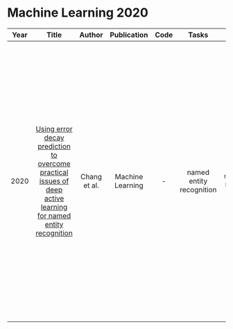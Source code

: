 # Machine Learning 2020

| Year |                                                       Title                                                       |   Author    | Publication | Code | Tasks | Notes | Datasets| Notions |
|:----:|:-----------------------------------------------------------------------------------------------------------------:|:-----------:|:-----------:|:----:|:----:|:-----:|:-----:|:-----:|
| 2020 | [Using error decay prediction to overcome practical issues of deep active learning for named entity recognition](https://link.springer.com/article/10.1007/s10994-020-05897-1) | Chang et al. | Machine Learning |  -   |  named entity recognition    | `error reduction`, `MLP`, `None`, `Tra`, `Hard`      |    Synthetic Dataset, CoNLL 2003 English NER, NCBI disease, MedMentions,    |    (a) inability to use uncertainty sampling with black-box models, (b) lack of robustness to labeling noise, and (c) lack of trans- parency. In response, we propose a transparent batch active sampling framework by estimating the error decay curves of multiple feature-defined subsets of the data.   |

